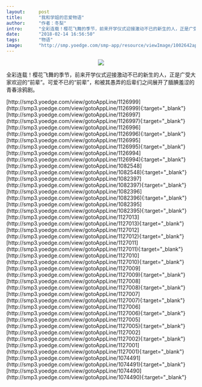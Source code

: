 ```yaml
---
layout:     post
title:      "我和学姐的恋爱物语"
author:     "作者：冬梨"
intro:      "全彩连载！樱花飞舞的季节，前来开学仪式迎接激动不已的新生的人，正是广受大家欢迎的“前辈”。可爱不已的“前辈”，和被其愚弄的后辈们之间展开了腼腆羞涩的青春涂鸦剧。"
date:       "2018-02-14 16:56:50"
tags:       "物语"
image:      "http://smp.yoedge.com/smp-app/resource/viewImage/1002642appline.png"
---
```

<div style="text-align: center">
<p><img src="http://smp.yoedge.com/smp-app/resource/viewImage/1002642appline.png"/></p>
</div>
<p class="post-meta">
<span>全彩连载！樱花飞舞的季节，前来开学仪式迎接激动不已的新生的人，正是广受大家欢迎的“前辈”。可爱不已的“前辈”，和被其愚弄的后辈们之间展开了腼腆羞涩的青春涂鸦剧。</span>
</p>
[http://smp3.yoedge.com/view/gotoAppLine/1126999](http://smp3.yoedge.com/view/gotoAppLine/1126999){:target="_blank"}
[http://smp3.yoedge.com/view/gotoAppLine/1126997](http://smp3.yoedge.com/view/gotoAppLine/1126997){:target="_blank"}
[http://smp3.yoedge.com/view/gotoAppLine/1126996](http://smp3.yoedge.com/view/gotoAppLine/1126996){:target="_blank"}
[http://smp3.yoedge.com/view/gotoAppLine/1126995](http://smp3.yoedge.com/view/gotoAppLine/1126995){:target="_blank"}
[http://smp3.yoedge.com/view/gotoAppLine/1126994](http://smp3.yoedge.com/view/gotoAppLine/1126994){:target="_blank"}
[http://smp3.yoedge.com/view/gotoAppLine/1082548](http://smp3.yoedge.com/view/gotoAppLine/1082548){:target="_blank"}
[http://smp3.yoedge.com/view/gotoAppLine/1082397](http://smp3.yoedge.com/view/gotoAppLine/1082397){:target="_blank"}
[http://smp3.yoedge.com/view/gotoAppLine/1082396](http://smp3.yoedge.com/view/gotoAppLine/1082396){:target="_blank"}
[http://smp3.yoedge.com/view/gotoAppLine/1082395](http://smp3.yoedge.com/view/gotoAppLine/1082395){:target="_blank"}
[http://smp3.yoedge.com/view/gotoAppLine/1127013](http://smp3.yoedge.com/view/gotoAppLine/1127013){:target="_blank"}
[http://smp3.yoedge.com/view/gotoAppLine/1127012](http://smp3.yoedge.com/view/gotoAppLine/1127012){:target="_blank"}
[http://smp3.yoedge.com/view/gotoAppLine/1127011](http://smp3.yoedge.com/view/gotoAppLine/1127011){:target="_blank"}
[http://smp3.yoedge.com/view/gotoAppLine/1127010](http://smp3.yoedge.com/view/gotoAppLine/1127010){:target="_blank"}
[http://smp3.yoedge.com/view/gotoAppLine/1127009](http://smp3.yoedge.com/view/gotoAppLine/1127009){:target="_blank"}
[http://smp3.yoedge.com/view/gotoAppLine/1127008](http://smp3.yoedge.com/view/gotoAppLine/1127008){:target="_blank"}
[http://smp3.yoedge.com/view/gotoAppLine/1127007](http://smp3.yoedge.com/view/gotoAppLine/1127007){:target="_blank"}
[http://smp3.yoedge.com/view/gotoAppLine/1127006](http://smp3.yoedge.com/view/gotoAppLine/1127006){:target="_blank"}
[http://smp3.yoedge.com/view/gotoAppLine/1127005](http://smp3.yoedge.com/view/gotoAppLine/1127005){:target="_blank"}
[http://smp3.yoedge.com/view/gotoAppLine/1127002](http://smp3.yoedge.com/view/gotoAppLine/1127002){:target="_blank"}
[http://smp3.yoedge.com/view/gotoAppLine/1127001](http://smp3.yoedge.com/view/gotoAppLine/1127001){:target="_blank"}
[http://smp3.yoedge.com/view/gotoAppLine/1074491](http://smp3.yoedge.com/view/gotoAppLine/1074491){:target="_blank"}
[http://smp3.yoedge.com/view/gotoAppLine/1074490](http://smp3.yoedge.com/view/gotoAppLine/1074490){:target="_blank"}


